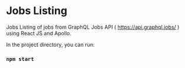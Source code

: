 # Jobs Listing

Jobs Listing of jobs from GraphQL Jobs API ( https://api.graphql.jobs/ ) using React JS and Apollo.

In the project directory, you can run:
### `npm start`